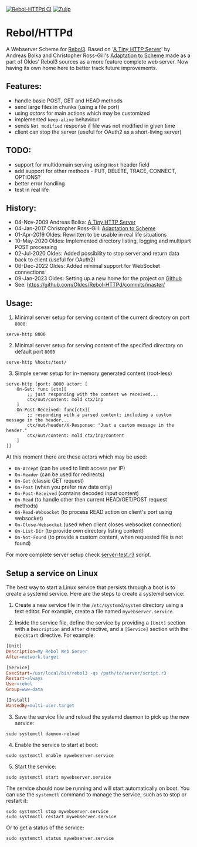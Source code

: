 [![Rebol-HTTPd CI](https://github.com/Oldes/Rebol-HTTPd/actions/workflows/main.yml/badge.svg)](https://github.com/Oldes/Rebol-HTTPd/actions/workflows/main.yml)
[![Zulip](https://img.shields.io/badge/zulip-join_chat-brightgreen.svg)](https://rebol.zulipchat.com/#narrow/stream/371632-Rebol.2FHTTPd)

# Rebol/HTTPd

A Webserver Scheme for [Rebol3](https://github.com/Oldes/Rebol3).
Based on '[A Tiny HTTP Server](https://github.com/earl/rebol3/blob/master/scripts/shttpd.r)' by Andreas Bolka and Christopher Ross-Gill's [Adaptation to Scheme](https://gist.github.com/rgchris/73510e7d643eb0a6b9fa69b849cd9880) made as a part of Oldes' Rebol3 sources as a more feature complete web server. Now having its own home here to better track future improvements.

## Features:

 * handle basic POST, GET and HEAD methods
 * send large files in chunks (using a file port)
 * using _actors_ for main actions which may be customized
 * implemented `keep-alive` behaviour
 * sends `Not modified` response if file was not modified in given time
 * client can stop the server (useful for OAuth2 as a short-living server)

## TODO:

 * support for multidomain serving using `Host` header field
 * add support for other methods - PUT, DELETE, TRACE, CONNECT, OPTIONS?
 * better error handling
 * test in real life

## History:
 * 04-Nov-2009 Andreas Bolka: [A Tiny HTTP Server](https://github.com/earl/rebol3/blob/master/scripts/shttpd.r) 
 * 04-Jan-2017 Christopher Ross-Gill: [Adaptation to Scheme](https://gist.github.com/rgchris/73510e7d643eb0a6b9fa69b849cd9880)
 * 01-Apr-2019 Oldes: Rewritten to be usable in real life situations
 * 10-May-2020 Oldes: Implemented directory listing, logging and multipart POST processing
 * 02-Jul-2020 Oldes: Added possibility to stop server and return data back to client (useful for OAuth2)
 * 06-Dec-2022 Oldes: Added minimal support for WebSocket connections
 * 09-Jan-2023 Oldes: Setting up a new home for the project on [Github](https://github.com/Oldes/Rebol-HTTPd)
 * See: https://github.com/Oldes/Rebol-HTTPd/commits/master/

## Usage:

1. Minimal server setup for serving content of the current directory on port `8000`:
```rebol
serve-http 8000
```

2. Minimal server setup for serving content of the specified directory on default port `8000`
```rebol
serve-http %hosts/test/
```

3. Simple server setup for in-memory generated content (root-less)
```rebol
serve-http [port: 8000 actor: [
    On-Get: func [ctx][
        ;; just responding with the content we received...
        ctx/out/content: mold ctx/inp
    ]
    On-Post-Received: func[ctx][
        ;; responding with a parsed content; including a custom message in the header...
        ctx/out/header/X-Response: "Just a custom message in the header."
        ctx/out/content: mold ctx/inp/content
    ]
]]
```
At this moment there are these actors which may be used:
* `On-Accept` (can be used to limit access per IP)
* `On-Header` (can be used for redirects)
* `On-Get` (classic GET request)
* `On-Post` (when you prefer raw data only)
* `On-Post-Received` (contains decoded input content)
* `On-Read` (to handle other then current HEAD/GET/POST request methods)
* `On-Read-Websocket` (to process READ action on client's port using websocket)
* `On-Close-Websocket` (used when client closes websocket connection)
* `On-List-Dir` (to provide own directory listing content)
* `On-Not-Found` (to provide a custom content, when requested file is not found)

For more complete server setup check [server-test.r3](https://github.com/Oldes/Rebol-HTTPd/blob/master/server-test.r3) script.


## Setup a service on Linux

The best way to start a Linux service that persists through a boot is to create a systemd service. Here are the steps to create a systemd service:

1. Create a new service file in the `/etc/systemd/system` directory using a text editor. For example, create a file named `mywebserver.service`.

2. Inside the service file, define the service by providing a `[Unit]` section with a `Description` and `After` directive, and a `[Service]` section with the `ExecStart` directive. For example:
```makefile
[Unit]
Description=My Rebol Web Server
After=network.target

[Service]
ExecStart=/usr/local/bin/rebol3 -qs /path/to/server/script.r3
Restart=always
User=rebol
Group=www-data

[Install]
WantedBy=multi-user.target
```

3. Save the service file and reload the systemd daemon to pick up the new service:
```
sudo systemctl daemon-reload
```

4. Enable the service to start at boot:
```
sudo systemctl enable mywebserver.service
```

5. Start the service:
```
sudo systemctl start mywebserver.service
```

The service should now be running and will start automatically on boot. You can use the `systemctl` command to manage the service, such as to stop or restart it:
```
sudo systemctl stop mywebserver.service
sudo systemctl restart mywebserver.service
```
Or to get a status of the service:
```
sudo systemctl status mywebserver.service
```
